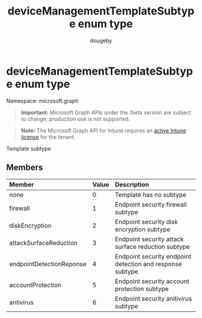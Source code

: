 ﻿---
title: "deviceManagementTemplateSubtype enum type"
description: "Template subtype"
author: "dougeby"
localization_priority: Normal
ms.prod: "intune"
doc_type: enumPageType
---

# deviceManagementTemplateSubtype enum type

Namespace: microsoft.graph

> **Important:** Microsoft Graph APIs under the /beta version are subject to change; production use is not supported.

> **Note:** The Microsoft Graph API for Intune requires an [active Intune license](https://go.microsoft.com/fwlink/?linkid=839381) for the tenant.

Template subtype

## Members

| Member                   | Value | Description                                               |
| :----------------------- | :---- | :-------------------------------------------------------- |
| none                     | 0     | Template has no subtype                                   |
| firewall                 | 1     | Endpoint security firewall subtype                        |
| diskEncryption           | 2     | Endpoint security disk encryption subtype                 |
| attackSurfaceReduction   | 3     | Endpoint security attack surface reduction subtype        |
| endpointDetectionReponse | 4     | Endpoint security endpoint detection and response subtype |
| accountProtection        | 5     | Endpoint security account protection subtype              |
| antivirus                | 6     | Endpoint security anitivirus subtype                      |

